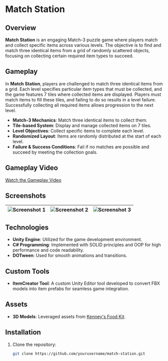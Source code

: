 # Match Station

## Overview

**Match Station** is an engaging Match-3 puzzle game where players match and collect specific items across various levels. The objective is to find and match three identical items from a grid of randomly scattered objects, focusing on collecting certain required item types to succeed.

## Gameplay

In **Match Station**, players are challenged to match three identical items from a grid. Each level specifies particular item types that must be collected, and the game features 7 tiles where collected items are displayed. Players must match items to fill these tiles, and failing to do so results in a level failure. Successfully collecting all required items allows progression to the next level.

- **Match-3 Mechanics**: Match three identical items to collect them.
- **Tile-based System**: Display and manage collected items on 7 tiles.
- **Level Objectives**: Collect specific items to complete each level.
- **Randomized Layout**: Items are randomly distributed at the start of each level.
- **Failure & Success Conditions**: Fail if no matches are possible and succeed by meeting the collection goals.

## Gameplay Video

[Watch the Gameplay Video](https://www.youtube.com/watch?v=du_ytklzoSc)

## Screenshots

| ![Screenshot 1](URL_TO_SCREENSHOT_1) | ![Screenshot 2](URL_TO_SCREENSHOT_2) | ![Screenshot 3](URL_TO_SCREENSHOT_3) |
|:------------------------------------:|:------------------------------------:|:------------------------------------:|

## Technologies

- **Unity Engine**: Utilized for the game development environment.
- **C# Programming**: Implemented with SOLID principles and OOP for high performance and code readability.
- **DOTween**: Used for smooth animations and transitions.

## Custom Tools

- **ItemCreator Tool**: A custom Unity Editor tool developed to convert FBX models into item prefabs for seamless game integration.

## Assets

- **3D Models**: Leveraged assets from [Kenney's Food Kit](https://kenney.nl/assets/food-kit).

## Installation

1. Clone the repository:
   ```bash
   git clone https://github.com/yourusername/match-station.git
